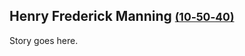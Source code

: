 ## Henry Frederick Manning <small>[(10‑50‑40)](https://brisbane.discovereverafter.com/profile/32042918 "Go to Memorial Information" )</small>

Story goes here. 